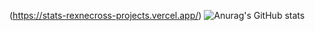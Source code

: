 
(https://stats-rexnecross-projects.vercel.app/)
![Anurag's GitHub stats](https://stats-rexnecross-projects.vercel.app//api?username=anuraghazra&hide=contribs,prs)
